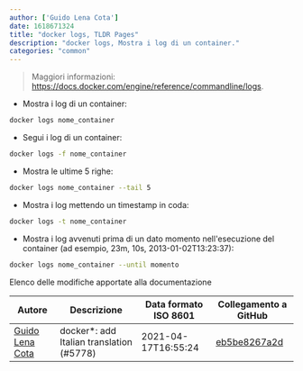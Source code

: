 ```yaml
---
author: ['Guido Lena Cota']
date: 1618671324
title: "docker logs, TLDR Pages"
description: "docker logs, Mostra i log di un container."
categories: "common"
---
```

> Maggiori informazioni: <https://docs.docker.com/engine/reference/commandline/logs>.

- Mostra i log di un container:

```bash
docker logs nome_container
```

- Segui i log di un container:

```bash
docker logs -f nome_container
```

- Mostra le ultime 5 righe:

```bash
docker logs nome_container --tail 5
```

- Mostra i log mettendo un timestamp in coda:

```bash
docker logs -t nome_container
```

- Mostra i log avvenuti prima di un dato momento nell'esecuzione del container (ad esempio, 23m, 10s, 2013-01-02T13:23:37):

```bash
docker logs nome_container --until momento
```
Elenco delle modifiche apportate alla documentazione


Autore | Descrizione | Data formato ISO 8601 | Collegamento a GitHub
------|-----|-----|-----
[Guido Lena Cota](mailto:guido.lenacota@gmail.com) | docker*: add Italian translation (#5778) | 2021-04-17T16:55:24 | [eb5be8267a2d](https://github.com/tldr-pages/tldr/commit/eb5be8267a2ddd4ba4da205eb6cbd6cff38f520e)

